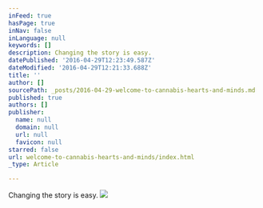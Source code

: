 ```yaml
---
inFeed: true
hasPage: true
inNav: false
inLanguage: null
keywords: []
description: Changing the story is easy.
datePublished: '2016-04-29T12:23:49.587Z'
dateModified: '2016-04-29T12:21:33.688Z'
title: ''
author: []
sourcePath: _posts/2016-04-29-welcome-to-cannabis-hearts-and-minds.md
published: true
authors: []
publisher:
  name: null
  domain: null
  url: null
  favicon: null
starred: false
url: welcome-to-cannabis-hearts-and-minds/index.html
_type: Article

---
```

Changing the story is easy.
![](https://the-grid-user-content.s3-us-west-2.amazonaws.com/97c81c54-8433-4447-b3aa-0290fb5bd335.jpg)